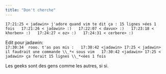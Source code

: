 ```yaml
---
title: "Don't cherche"
---
```


`17:21:25 < jadawin> j'adore quand vim te dit ça : 15 lignes >ées 1 fois  
17:21:26 < jadawin> :)  
17:22:07 < davux> :)  
17:23:18 < khorben> :)  
17:24:27 < oz> :)  
17:24:31 < cerbere> :)`

Edit pour jadawin:  
`17:30:34  rooo. t'as pas mis :  
17:30:42 <jadawin> 17:25 < jadawin> il faudrait une commande \\_*< sous vim  
17:30:42 <jadawin> 17:25 < jadawin> ça ferait 15 lignes \\_*<ées 1 fois  
`

Les geeks sont des gens comme les autres, si si.

